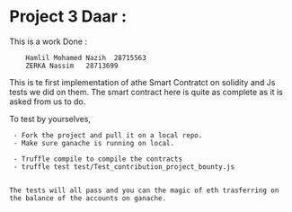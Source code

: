 # Project 3 Daar :

This is a work Done : 

        Hamlil Mohamed Nazih  28715563
        ZERKA Nassim   28713699

This is te first implementation of athe Smart Contratct on solidity and Js tests we did on them. The smart contract here is quite as complete as it is asked from us to do. 


To test by yourselves, 

     - Fork the project and pull it on a local repo. 
     - Make sure ganache is running on local. 

     - Truffle compile to compile the contracts 
     - truffle test test/Test_contribution_project_bounty.js


    The tests will all pass and you can the magic of eth trasferring on the balance of the accounts on ganache. 
